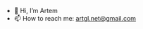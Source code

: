 - 👋 Hi, I’m Artem
- 📫 How to reach me: artgl.net@gmail.com

<!---
artgl42/artgl42 is a ✨ special ✨ repository because its `README.md` (this file) appears on your GitHub profile.
You can click the Preview link to take a look at your changes.
--->
